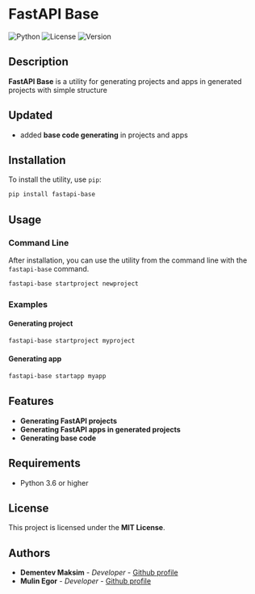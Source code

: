 # FastAPI Base

![Python](https://img.shields.io/badge/Python-3.6%2B-blue)
![License](https://img.shields.io/badge/License-MIT-green)
![Version](https://img.shields.io/badge/Version-1.0-orange)

## Description

**FastAPI Base** is a utility for generating projects and apps in generated projects with simple structure

## Updated
- added **base code generating** in projects and apps

## Installation

To install the utility, use `pip`:

```sh
pip install fastapi-base
```

## Usage

### Command Line

After installation, you can use the utility from the command line with the `fastapi-base` command.

```sh
fastapi-base startproject newproject
```

### Examples

#### Generating project
```sh
fastapi-base startproject myproject
```

#### Generating app
```sh
fastapi-base startapp myapp
```


## Features

- **Generating FastAPI projects**
- **Generating FastAPI apps in generated projects**
- **Generating base code**

## Requirements

- Python 3.6 or higher

## License

This project is licensed under the **MIT License**.

## Authors

- **Dementev Maksim** - *Developer* - [Github profile](https://github.com/idmaksim)
- **Mulin Egor** - *Developer* - [Github profile](https://github.com/MulinEgor)


